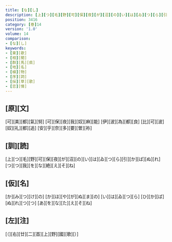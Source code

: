 ```yaml
---
title: [な][し]
description: [上][つ][毛][野][可][保][夜][が][沼][の][い][は][ゐ][つ][ら][引][か][ば][ぬ][れ][つ][つ][我][を][な][絶][え][そ][ね]
position: 3416
category: [巻]14
version: '1.0'
volume: 14
comparison:
- [な][し]
keywords:
- [東][歌]
- [相][聞]
- [群][馬][県]
- [地][名]
- [植][物]
- [序][詞]
- [採][草][歌]
- [恋][情]
---
```


## [原][文]

[可][美][都][氣][努] [可][保][夜][我][奴][麻][能] [伊][波][為][都][良] [比][可][波][奴][礼][都][追] [安][乎][奈][多][要][曽][祢]

## [訓][読]

[上][つ][毛][野][可][保][夜][が][沼][の][い][は][ゐ][つ][ら][引][か][ば][ぬ][れ][つ][つ][我][を][な][絶][え][そ][ね]

## [仮][名]

[か][み][つ][け][の] [か][ほ][や][が][ぬ][ま][の] [い][は][ゐ][つ][ら] [ひ][か][ば][ぬ][れ][つ][つ] [あ][を][な][た][え][そ][ね]

## [左][注]

[（][右][廿][二][首][上][野][國][歌][）]
